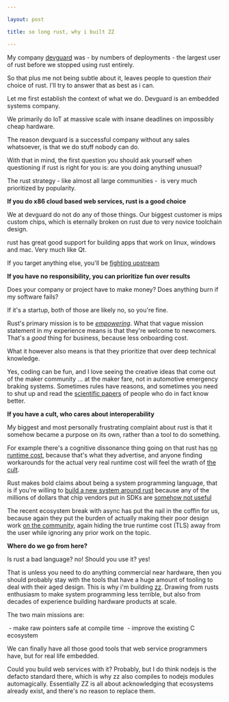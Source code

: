 ```yaml
---

layout: post

title: so long rust, why i built ZZ

---
```



My company [devguard](https://devguard.io) was - by numbers of deployments - the largest user of rust before we stopped using rust entirely.

So that plus me not being subtle about it, leaves people to question *their* choice of rust. I'll try to answer that as best as i can.



Let me first establish the context of what we do. Devguard is an embedded systems company.

We primarily do IoT at massive scale with insane deadlines on impossibly cheap hardware.

The reason devguard is a successful company without any sales whatsoever, is that we do stuff nobody can do.


With that in mind, the first question you should ask yourself when questioning if rust is right for you is: are you doing anything unusual?

The rust strategy - like almost all large communities -  is very much prioritized by popularity. 



**If you do x86 cloud based web services, rust is a good choice**


We at devguard do not do any of those things. Our biggest customer is mips custom chips, which is eternally broken on rust due to very novice toolchain design.


rust has great good support for building apps that work on linux, windows and mac. Very much like Qt.

If you target anything else, you'll be [fighting upstream](https://github.com/rust-lang/rust/issues?q=is%3Aissue+is%3Aopen+mips+label%3AO-MIPS)



**If you have no responsibility, you can prioritize fun over results**


Does your company or project have to make money? Does anything burn if my software fails?

If it's a startup, both of those are likely no, so you're fine.


Rust's primary mission is to be [*empowering*](https://www.rust-lang.org/). What that vague mission statement in my experience means is that they're welcome to newcomers. That's a *good* thing for business, because less onboarding cost.


What it however also means is that they prioritize that over deep technical knowledge.

Yes, coding can be fun, and I love seeing the creative ideas that come out of the maker community ... at the maker fare, not in automotive emergency braking systems. Sometimes rules have reasons, and sometimes you need to shut up and read the [scientific papers](https://books.google.de/books?id=ewNtCQAAQBAJ) of people who do in fact know better.



**If you have a cult, who cares about interoperability**


My biggest and most personally frustrating complaint about rust is that it somehow became a purpose on its own, rather than a tool to do something.


For example there's a cognitive dissonance thing going on that rust has [no runtime cost](https://users.rust-lang.org/t/not-quite-zero-cost-abstraction/11514/5), because that's what they advertise, and anyone finding workarounds for the actual very real runtime cost will feel the wrath of [the cult](https://www.theregister.co.uk/2020/01/21/rust_actix_web_framework_maintainer_quits/).


Rust makes bold claims about being a system programming language, that is if you're willing to [build a new system around rust](https://www.esp32.com/viewtopic.php?t=499) because any of the millions of dollars that chip vendors put in SDKs are [somehow not useful](https://github.com/rust-embedded/book/issues/62)


The recent ecosystem break with async has put the nail in the coffin for us, because again they put the burden of actually making their poor design work [on the community](https://ferrous-systems.com/blog/embedded-async-await/), again hiding the true runtime cost (TLS) away from the user while ignoring any prior work on the topic.



**Where do we go from here?**


Is rust a bad language? no! Should you use it? yes!


That is unless you need to do anything commercial near hardware, then you should probably stay with the tools that have a huge amount of tooling to deal with their aged design. This is why i'm building [zz](https://github.com/aep/zz). Drawing from rusts enthusiasm to make system programming less terrible, but also from decades of experience building hardware products at scale.


The two main missions are:

 - make raw pointers safe at compile time
 - improve the existing C ecosystem


We can finally have all those good tools that web service programmers have, but for real life embedded.

Could you build web services with it? Probably, but I do think nodejs is the defacto standard there, which is why zz also compiles to nodejs modules     automagically. Essentially ZZ is all about acknowledging that ecosystems already exist, and there's no reason to replace them.



